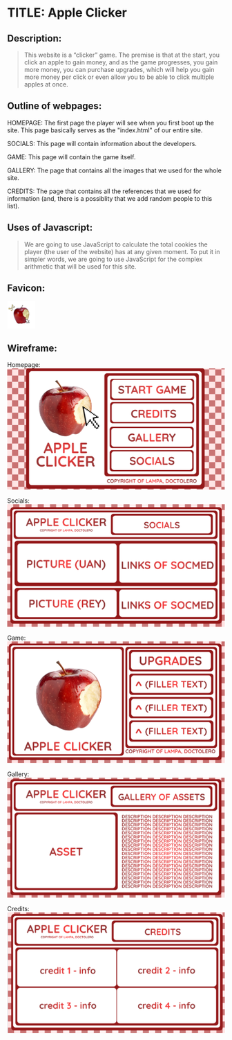 # TITLE: Apple Clicker

## Description:

> This website is a “clicker” game. The premise is that at the start, you click an apple to gain money, and as the game progresses, you gain more money, you can purchase upgrades, which will help you gain more money per click or even allow you to be able to click multiple apples at once.

## Outline of webpages:

 HOMEPAGE: The first page the player will see when you first boot up the site. This page basically serves as the "index.html" of our entire site.

 SOCIALS: This page will contain information about the developers.

 GAME: This page will contain the game itself.

 GALLERY: The page that contains all the images that we used for the whole site.

 CREDITS: The page that contains all the references that we used for information (and, there is a possiblity that we add random people to this list).

## Uses of Javascript:

> We are going to use JavaScript to calculate the total cookies the player (the user of the website) has at any given moment. To put it in simpler words, we are going to use JavaScript for the complex arithmetic that will be used for this site.

## Favicon:

![The Favicon used](/ASSETS/FAVICON.png "Our Favicon !!")

## Wireframe:

Homepage:
![The Homepage](/ASSETS/HOMEPAGE.png "Our Homepage !!")

Socials: 
![About us](/ASSETS/SOCIALS.png "Our Social Media !!")

Game:
![Game](/ASSETS/GAME.png "Our Game !!")

Gallery:
![Gallery](/ASSETS/GALLERY.png "Our Gallery !!")

Credits:
![Credits](/ASSETS/CREDITS.png "Our Credits !!")










